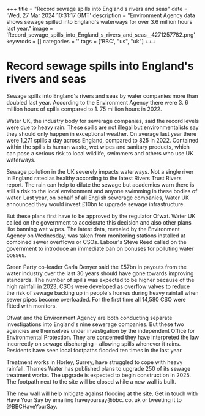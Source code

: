 +++
title = "Record sewage spills into England's rivers and seas"
date = 'Wed, 27 Mar 2024 10:31:17 GMT'
description = "Environment Agency data shows sewage spilled into England's waterways for over 3.6 million hours last year."
image = 'Record_sewage_spills_into_England_s_rivers_and_seas__4271257782.png'
keywrods =  []
categories = ''
tags = ['BBC', "us", "uk"]
+++

# Record sewage spills into England's rivers and seas

Sewage spills into England<bb>'s rivers and seas by water companies more than doubled last year.
According to the Environment Agency there were 3.
6 million hours of spills compared to 1.
75 million hours in 2022.

Water UK, the industry body for sewerage companies, said the record levels were due to heavy rain.
These spills are not illegal but environmentalists say they should only happen in exceptional weather.
On average last year there were 1,271 spills a day across England, compared to 825 in 2022.
Contained within the spills is human waste, wet wipes and sanitary products, which can pose a serious risk to local wildlife, swimmers and others who use UK waterways.

Sewage pollution in the UK severely impacts waterways.
Not a single river in England rated as healthy according to the latest Rivers Trust Rivers report.
The rain can help to dilute the sewage but academics warn there is still a risk to the local environment and anyone swimming in these bodies of water.
Last year, on behalf of all English sewerage companies, Water UK announced they would invest £10bn to upgrade sewage infrastructure.

But these plans first have to be approved by the regulator Ofwat.
Water UK called on the government to accelerate this decision and also other plans like banning wet wipes.
The latest data, revealed by the Environment Agency on Wednesday, was taken from monitoring stations installed at combined sewer overflows or CSOs.
Labour's Steve Reed called on the government to introduce an immediate ban on bonuses for polluting water bosses.

Green Party co-leader Carla Denyer said the £57bn in payouts from the water industry over the last 30 years should have gone towards improving standards.
The number of spills was expected to be higher because of the high rainfall in 2023.
CSOs were developed as overflow valves to reduce the risk of sewage backing up in people<bb>'s homes during heavy rainfall when sewer pipes become overloaded.
For the first time all 14,580 CSO were fitted with monitors.

Ofwat and the Environment Agency are both conducting separate investigations into England<bb>'s nine sewerage companies.
But these two agencies are themselves under investigation by the independent Office for Environmental Protection.
They are concerned they have interpreted the law incorrectly on sewage discharging - allowing spills whenever it rains.
Residents have seen local footpaths flooded ten times in the last year.

Treatment works in Horley, Surrey, have struggled to cope with heavy rainfall.
Thames Water has published plans to upgrade 250 of its sewage treatment works.
The upgrade is expected to begin construction in 2025.
The footpath next to the site will be closed while a new wall is built.

The new wall will help mitigate against flooding at the site.
Get in touch with Have Your Say by emailing haveyoursay@bbc.
co.
uk or tweeting it to @BBCHaveYourSay.


